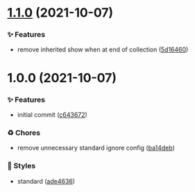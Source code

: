 # [1.1.0](https://github.com/wmfs/cardscript-post-processor/compare/v1.0.0...v1.1.0) (2021-10-07)


### ✨ Features

* remove inherited show when at end of collection ([5d16460](https://github.com/wmfs/cardscript-post-processor/commit/5d164605462cbb240ca995e77aa3b7da74fa227e))

# 1.0.0 (2021-10-07)


### ✨ Features

* initial commit ([c643672](https://github.com/wmfs/cardscript-post-processor/commit/c643672eed8cd088fbf12a453aa31429fc22cc48))


### ♻️ Chores

* remove unnecessary standard ignore config ([ba14deb](https://github.com/wmfs/cardscript-post-processor/commit/ba14deb6b8c53263bb174d877d273cc27d88d906))


### 💎 Styles

* standard ([ade4636](https://github.com/wmfs/cardscript-post-processor/commit/ade463680d695a6fd2fb8f281028f05589f3fab6))
